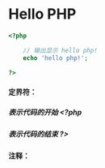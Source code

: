 # Hello PHP

```php
<?php

    // 输出显示 hello php!
    echo 'hello php!';

?>
```

#### 

#### 定界符：

#####           表示代码的开始       &lt;?php

#####           表示代码的结束        ?&gt;

#### 注释：



